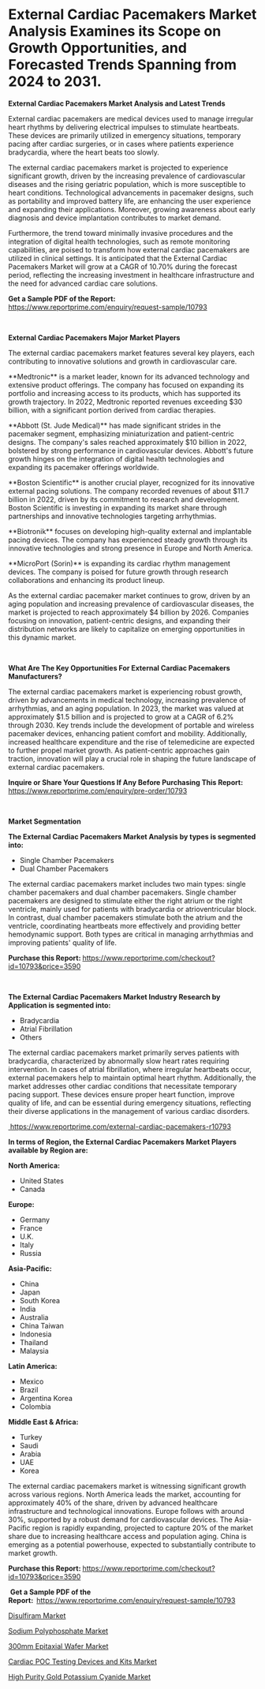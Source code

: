 <p><h1>External Cardiac Pacemakers Market Analysis Examines its Scope on Growth Opportunities, and Forecasted Trends Spanning from 2024 to 2031.</h1></p><p><strong>External Cardiac Pacemakers Market Analysis and Latest Trends</strong></p>
<p><p>External cardiac pacemakers are medical devices used to manage irregular heart rhythms by delivering electrical impulses to stimulate heartbeats. These devices are primarily utilized in emergency situations, temporary pacing after cardiac surgeries, or in cases where patients experience bradycardia, where the heart beats too slowly.</p><p>The external cardiac pacemakers market is projected to experience significant growth, driven by the increasing prevalence of cardiovascular diseases and the rising geriatric population, which is more susceptible to heart conditions. Technological advancements in pacemaker designs, such as portability and improved battery life, are enhancing the user experience and expanding their applications. Moreover, growing awareness about early diagnosis and device implantation contributes to market demand.</p><p>Furthermore, the trend toward minimally invasive procedures and the integration of digital health technologies, such as remote monitoring capabilities, are poised to transform how external cardiac pacemakers are utilized in clinical settings. It is anticipated that the External Cardiac Pacemakers Market will grow at a CAGR of 10.70% during the forecast period, reflecting the increasing investment in healthcare infrastructure and the need for advanced cardiac care solutions.</p></p>
<p><strong>Get a Sample PDF of the Report:&nbsp;</strong> <a href="https://www.reportprime.com/enquiry/request-sample/10793">https://www.reportprime.com/enquiry/request-sample/10793</a></p>
<p>&nbsp;</p>
<p><strong>External Cardiac Pacemakers Major Market Players</strong></p>
<p><p>The external cardiac pacemakers market features several key players, each contributing to innovative solutions and growth in cardiovascular care. </p><p>**Medtronic** is a market leader, known for its advanced technology and extensive product offerings. The company has focused on expanding its portfolio and increasing access to its products, which has supported its growth trajectory. In 2022, Medtronic reported revenues exceeding $30 billion, with a significant portion derived from cardiac therapies.</p><p>**Abbott (St. Jude Medical)** has made significant strides in the pacemaker segment, emphasizing miniaturization and patient-centric designs. The company's sales reached approximately $10 billion in 2022, bolstered by strong performance in cardiovascular devices. Abbott's future growth hinges on the integration of digital health technologies and expanding its pacemaker offerings worldwide.</p><p>**Boston Scientific** is another crucial player, recognized for its innovative external pacing solutions. The company recorded revenues of about $11.7 billion in 2022, driven by its commitment to research and development. Boston Scientific is investing in expanding its market share through partnerships and innovative technologies targeting arrhythmias.</p><p>**Biotronik** focuses on developing high-quality external and implantable pacing devices. The company has experienced steady growth through its innovative technologies and strong presence in Europe and North America.</p><p>**MicroPort (Sorin)** is expanding its cardiac rhythm management devices. The company is poised for future growth through research collaborations and enhancing its product lineup.</p><p>As the external cardiac pacemaker market continues to grow, driven by an aging population and increasing prevalence of cardiovascular diseases, the market is projected to reach approximately $4 billion by 2026. Companies focusing on innovation, patient-centric designs, and expanding their distribution networks are likely to capitalize on emerging opportunities in this dynamic market.</p></p>
<p>&nbsp;</p>
<p><strong>What Are The Key Opportunities For External Cardiac Pacemakers Manufacturers?</strong></p>
<p><p>The external cardiac pacemakers market is experiencing robust growth, driven by advancements in medical technology, increasing prevalence of arrhythmias, and an aging population. In 2023, the market was valued at approximately $1.5 billion and is projected to grow at a CAGR of 6.2% through 2030. Key trends include the development of portable and wireless pacemaker devices, enhancing patient comfort and mobility. Additionally, increased healthcare expenditure and the rise of telemedicine are expected to further propel market growth. As patient-centric approaches gain traction, innovation will play a crucial role in shaping the future landscape of external cardiac pacemakers.</p></p>
<p><strong>Inquire or Share Your Questions If Any Before Purchasing This Report:</strong> <a href="https://www.reportprime.com/enquiry/pre-order/10793">https://www.reportprime.com/enquiry/pre-order/10793</a></p>
<p>&nbsp;</p>
<p><strong>Market Segmentation</strong></p>
<p><strong>The External Cardiac Pacemakers Market Analysis by types is segmented into:</strong></p>
<p><ul><li>Single Chamber Pacemakers</li><li>Dual Chamber Pacemakers</li></ul></p>
<p><p>The external cardiac pacemakers market includes two main types: single chamber pacemakers and dual chamber pacemakers. Single chamber pacemakers are designed to stimulate either the right atrium or the right ventricle, mainly used for patients with bradycardia or atrioventricular block. In contrast, dual chamber pacemakers stimulate both the atrium and the ventricle, coordinating heartbeats more effectively and providing better hemodynamic support. Both types are critical in managing arrhythmias and improving patients' quality of life.</p></p>
<p><strong>Purchase this Report:&nbsp;</strong><a href="https://www.reportprime.com/checkout?id=10793&price=3590">https://www.reportprime.com/checkout?id=10793&price=3590</a></p>
<p>&nbsp;</p>
<p><strong>The External Cardiac Pacemakers Market Industry Research by Application is segmented into:</strong></p>
<p><ul><li>Bradycardia</li><li>Atrial Fibrillation</li><li>Others</li></ul></p>
<p><p>The external cardiac pacemakers market primarily serves patients with bradycardia, characterized by abnormally slow heart rates requiring intervention. In cases of atrial fibrillation, where irregular heartbeats occur, external pacemakers help to maintain optimal heart rhythm. Additionally, the market addresses other cardiac conditions that necessitate temporary pacing support. These devices ensure proper heart function, improve quality of life, and can be essential during emergency situations, reflecting their diverse applications in the management of various cardiac disorders.</p></p>
<p><a href="https://www.reportprime.com/external-cardiac-pacemakers-r10793">&nbsp;https://www.reportprime.com/external-cardiac-pacemakers-r10793</a></p>
<p><strong>In terms of Region, the External Cardiac Pacemakers Market Players available by Region are:</strong></p>
<p>
    <p> <strong> North America: </strong>
        <ul>
            <li>United States</li>
            <li>Canada</li>
        </ul>
        </p> 
    <p> <strong> Europe: </strong>
        <ul>
            <li>Germany</li>
            <li>France</li>
            <li>U.K.</li>
            <li>Italy</li>
            <li>Russia</li>
        </ul>
        </p> 
    <p> <strong> Asia-Pacific: </strong>
        <ul>
            <li>China</li>
            <li>Japan</li>
            <li>South Korea</li>
            <li>India</li>
            <li>Australia</li>
            <li>China Taiwan</li>
            <li>Indonesia</li>
            <li>Thailand</li>
            <li>Malaysia</li>
        </ul>
        </p> 
    <p> <strong> Latin America: </strong>
        <ul>
            <li>Mexico</li>
            <li>Brazil</li>
            <li>Argentina Korea</li>
            <li>Colombia</li>
        </ul>
        </p> 
    <p> <strong> Middle East & Africa: </strong>
        <ul>
            <li>Turkey</li>
            <li>Saudi</li>
            <li>Arabia</li>
            <li>UAE</li>
            <li>Korea</li>
        </ul>
    </p>
    </p>
<p><p>The external cardiac pacemakers market is witnessing significant growth across various regions. North America leads the market, accounting for approximately 40% of the share, driven by advanced healthcare infrastructure and technological innovations. Europe follows with around 30%, supported by a robust demand for cardiovascular devices. The Asia-Pacific region is rapidly expanding, projected to capture 20% of the market share due to increasing healthcare access and population aging. China is emerging as a potential powerhouse, expected to substantially contribute to market growth.</p></p>
<p><strong>Purchase this Report: </strong><a href="https://www.reportprime.com/checkout?id=10793&price=3590">https://www.reportprime.com/checkout?id=10793&price=3590</a></p>
<p>&nbsp;<strong>Get a Sample PDF of the Report:&nbsp;&nbsp;</strong><a href="https://www.reportprime.com/enquiry/request-sample/10793">https://www.reportprime.com/enquiry/request-sample/10793</a></p>
<p><strong></strong></p>
<p><p><a href="https://www.linkedin.com/pulse/global-disulfiram-industry-types-applications-market-p1jde?trackingId=2euFa4l4SBimfidIv3V0Qg%3D%3D">Disulfiram Market</a></p><p><a href="https://www.linkedin.com/pulse/sodium-polyphosphate-market-insights-products-regional-analysis-jdere?trackingId=%2FIYkfdtoT0S3T1kX0EWosg%3D%3D">Sodium Polyphosphate Market</a></p><p><a href="https://issuu.com/reportprime-2/docs/300mm-epitaxial-wafer-market-size-2_30064d3b41caf9">300mm Epitaxial Wafer Market</a></p><p><a href="https://medium.com/@orinschowalter/the-market-for-cardiac-poc-testing-devices-and-kits-market-is-examined-in-this-report-along-with-fae2b5f02250">Cardiac POC Testing Devices and Kits Market</a></p><p><a href="https://issuu.com/reportprime-2/docs/high-purity-gold-potassium-cyanide-_4682b9a1a1dc90">High Purity Gold Potassium Cyanide Market</a></p></p>